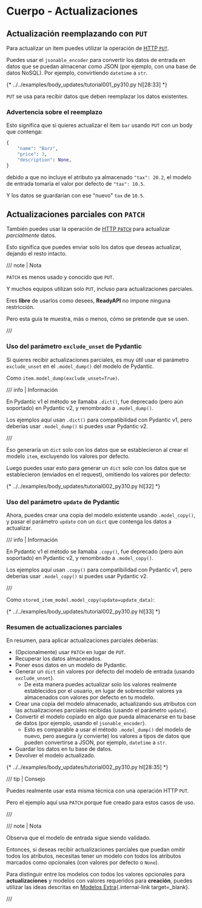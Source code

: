 # Cuerpo - Actualizaciones

## Actualización reemplazando con `PUT`

Para actualizar un ítem puedes utilizar la operación de <a href="https://developer.mozilla.org/en-US/docs/Web/HTTP/Methods/PUT" class="external-link" target="_blank">HTTP `PUT`</a>.

Puedes usar el `jsonable_encoder` para convertir los datos de entrada en datos que se puedan almacenar como JSON (por ejemplo, con una base de datos NoSQL). Por ejemplo, convirtiendo `datetime` a `str`.

{* ../../examples/body_updates/tutorial001_py310.py hl[28:33] *}

`PUT` se usa para recibir datos que deben reemplazar los datos existentes.

### Advertencia sobre el reemplazo

Esto significa que si quieres actualizar el ítem `bar` usando `PUT` con un body que contenga:

```Python
{
    "name": "Barz",
    "price": 3,
    "description": None,
}
```

debido a que no incluye el atributo ya almacenado `"tax": 20.2`, el modelo de entrada tomaría el valor por defecto de `"tax": 10.5`.

Y los datos se guardarían con ese "nuevo" `tax` de `10.5`.

## Actualizaciones parciales con `PATCH`

También puedes usar la operación de <a href="https://developer.mozilla.org/en-US/docs/Web/HTTP/Methods/PATCH" class="external-link" target="_blank">HTTP `PATCH`</a> para actualizar *parcialmente* datos.

Esto significa que puedes enviar solo los datos que deseas actualizar, dejando el resto intacto.

/// note | Nota

`PATCH` es menos usado y conocido que `PUT`.

Y muchos equipos utilizan solo `PUT`, incluso para actualizaciones parciales.

Eres **libre** de usarlos como desees, **ReadyAPI** no impone ninguna restricción.

Pero esta guía te muestra, más o menos, cómo se pretende que se usen.

///

### Uso del parámetro `exclude_unset` de Pydantic

Si quieres recibir actualizaciones parciales, es muy útil usar el parámetro `exclude_unset` en el `.model_dump()` del modelo de Pydantic.

Como `item.model_dump(exclude_unset=True)`.

/// info | Información

En Pydantic v1 el método se llamaba `.dict()`, fue deprecado (pero aún soportado) en Pydantic v2, y renombrado a `.model_dump()`.

Los ejemplos aquí usan `.dict()` para compatibilidad con Pydantic v1, pero deberías usar `.model_dump()` si puedes usar Pydantic v2.

///

Eso generaría un `dict` solo con los datos que se establecieron al crear el modelo `item`, excluyendo los valores por defecto.

Luego puedes usar esto para generar un `dict` solo con los datos que se establecieron (enviados en el request), omitiendo los valores por defecto:

{* ../../examples/body_updates/tutorial002_py310.py hl[32] *}

### Uso del parámetro `update` de Pydantic

Ahora, puedes crear una copia del modelo existente usando `.model_copy()`, y pasar el parámetro `update` con un `dict` que contenga los datos a actualizar.

/// info | Información

En Pydantic v1 el método se llamaba `.copy()`, fue deprecado (pero aún soportado) en Pydantic v2, y renombrado a `.model_copy()`.

Los ejemplos aquí usan `.copy()` para compatibilidad con Pydantic v1, pero deberías usar `.model_copy()` si puedes usar Pydantic v2.

///

Como `stored_item_model.model_copy(update=update_data)`:

{* ../../examples/body_updates/tutorial002_py310.py hl[33] *}

### Resumen de actualizaciones parciales

En resumen, para aplicar actualizaciones parciales deberías:

* (Opcionalmente) usar `PATCH` en lugar de `PUT`.
* Recuperar los datos almacenados.
* Poner esos datos en un modelo de Pydantic.
* Generar un `dict` sin valores por defecto del modelo de entrada (usando `exclude_unset`).
    * De esta manera puedes actualizar solo los valores realmente establecidos por el usuario, en lugar de sobrescribir valores ya almacenados con valores por defecto en tu modelo.
* Crear una copia del modelo almacenado, actualizando sus atributos con las actualizaciones parciales recibidas (usando el parámetro `update`).
* Convertir el modelo copiado en algo que pueda almacenarse en tu base de datos (por ejemplo, usando el `jsonable_encoder`).
    * Esto es comparable a usar el método `.model_dump()` del modelo de nuevo, pero asegura (y convierte) los valores a tipos de datos que pueden convertirse a JSON, por ejemplo, `datetime` a `str`.
* Guardar los datos en tu base de datos.
* Devolver el modelo actualizado.

{* ../../examples/body_updates/tutorial002_py310.py hl[28:35] *}

/// tip | Consejo

Puedes realmente usar esta misma técnica con una operación HTTP `PUT`.

Pero el ejemplo aquí usa `PATCH` porque fue creado para estos casos de uso.

///

/// note | Nota

Observa que el modelo de entrada sigue siendo validado.

Entonces, si deseas recibir actualizaciones parciales que puedan omitir todos los atributos, necesitas tener un modelo con todos los atributos marcados como opcionales (con valores por defecto o `None`).

Para distinguir entre los modelos con todos los valores opcionales para **actualizaciones** y modelos con valores requeridos para **creación**, puedes utilizar las ideas descritas en [Modelos Extra](extra-models.md){.internal-link target=_blank}.

///
